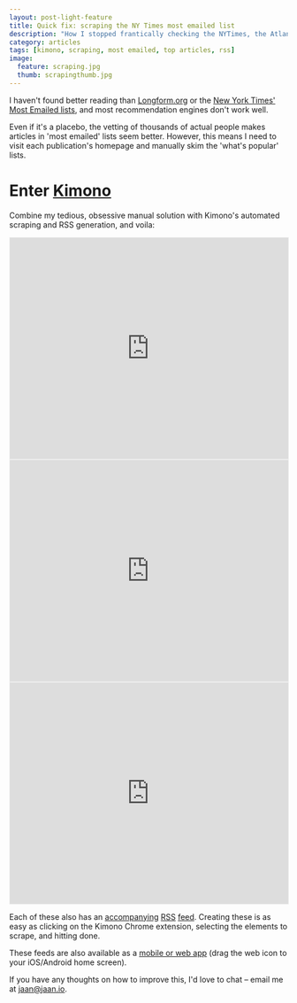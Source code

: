 ```yaml
---
layout: post-light-feature
title: Quick fix: scraping the NY Times most emailed list
description: "How I stopped frantically checking the NYTimes, the Atlantic, and the New Yorker."
category: articles
tags: [kimono, scraping, most emailed, top articles, rss]
image:
  feature: scraping.jpg
  thumb: scrapingthumb.jpg
---
```


I haven't found better reading than [Longform.org](http://longform.org/) or the [New York Times' Most Emailed lists](www.nytimes.com/most-popular-emailed?period=30), and most recommendation engines don't work well.

Even if it's a placebo, the vetting of thousands of actual people makes articles in 'most emailed' lists seem better. However, this means I need to visit each publication's homepage and manually skim the 'what's popular' lists.

# Enter [Kimono](https://www.kimonolabs.com/)

Combine my tedious, obsessive manual solution with Kimono's automated scraping and RSS generation, and voila:

<iframe src="https://www.kimonolabs.com/kimonoblock/?apiid=bp6srkeo&apikey=IZ2p67Ape9GAv5gTTiWTeT4zsMODnjGV&title=NYTimes Most Emailed last 24 hours&titleColor=ffffff&titleBgColor=2DA4A8&bgColor=ffffff&textColor=6b7770&linkColor=659fc0&propertyColor=dddddd" style="width:100%;height:400px;border:1px solid #efefef"></iframe>

<iframe src="https://www.kimonolabs.com/kimonoblock/?apiid=crlzja6a&apikey=IZ2p67Ape9GAv5gTTiWTeT4zsMODnjGV&title=The Atlantic Most Popular&titleColor=ffffff&titleBgColor=FD6041&bgColor=ffffff&textColor=6b7770&linkColor=659fc0&propertyColor=dddddd" style="width:100%;height:400px;border:1px solid #efefef"></iframe>

<iframe src="https://www.kimonolabs.com/kimonoblock/?apiid=ejasz4uu&apikey=IZ2p67Ape9GAv5gTTiWTeT4zsMODnjGV&title=New Yorker Most Popular&titleColor=ffffff&titleBgColor=CF2257&bgColor=ffffff&textColor=6b7770&linkColor=659fc0&propertyColor=dddddd" style="width:100%;height:400px;border:1px solid #efefef"></iframe>

Each of these also has an [accompanying](https://www.kimonolabs.com/api/rss/bp6srkeo?apikey=IZ2p67Ape9GAv5gTTiWTeT4zsMODnjGV) [RSS](https://www.kimonolabs.com/api/rss/crlzja6a?apikey=IZ2p67Ape9GAv5gTTiWTeT4zsMODnjGV) [feed](https://www.kimonolabs.com/api/rss/ejasz4uu?apikey=IZ2p67Ape9GAv5gTTiWTeT4zsMODnjGV). Creating these is as easy as clicking on the Kimono Chrome extension, selecting the elements to scrape, and hitting done.

These feeds are also available as a [mobile or web app](https://www.kimonolabs.com/apps/most-popular) (drag the web icon to your iOS/Android home screen).

If you have any thoughts on how to improve this, I'd love to chat – email me at [jaan@jaan.io](mailto:jaan@jaan.io).
